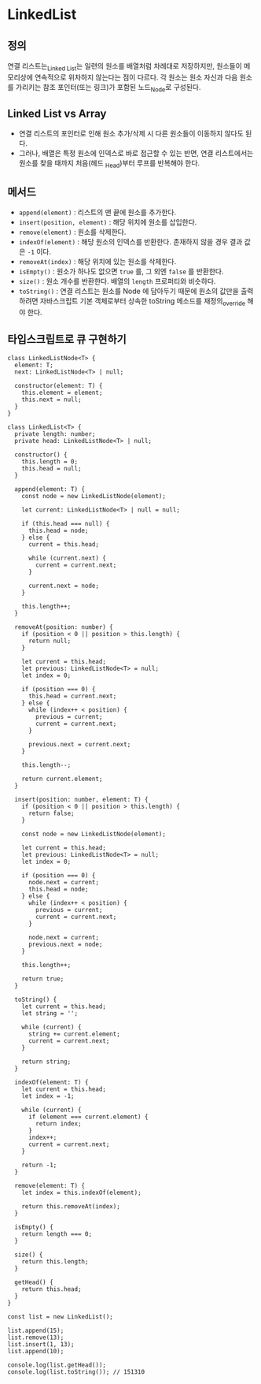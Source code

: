 # LinkedList

## 정의

연결 리스트는<sub>Linked List</sub>는 일련의 원소를 배열처럼 차례대로 저장하지만, 원소들이 메모리상에 연속적으로 위차하지 않는다는 점이 다르다. 각 원소는 원소 자신과 다음 원소를 가리키는 참조 포인터(또는 링크)가 포함된 노드<sub>Node</sub>로 구성된다.

## Linked List vs Array

- 연결 리스트의 포인터로 인해 원소 추가/삭제 시 다른 원소들이 이동하지 않다도 된다.
- 그러나, 배열은 특정 원소에 인덱스로 바로 접근할 수 있는 반면, 연결 리스트에서는 원소를 찾을 때까지 처음(헤드 <sub>Head</sub>)부터 루프를 반복해야 한다.

## 메서드

- `append(element)` : 리스트의 맨 끝에 원소를 추가한다.
- `insert(position, element)` : 해당 위치에 원소를 삽입한다.
- `remove(element)` : 원소를 삭제한다.
- `indexOf(element)` : 해당 원소의 인덱스를 반환한다. 존재하지 않을 경우 결과 값은 `-1` 이다.
- `removeAt(index)` : 해당 위치에 있는 원소를 삭제한다.
- `isEmpty()` : 원소가 하나도 없으면 `true` 를, 그 외엔 `false` 를 반환한다.
- `size()` : 원소 개수를 반환한다. 배열의 `length` 프로퍼티와 비슷하다.
- `toString()` : 연결 리스트는 원소를 Node 에 담아두기 때문에 원소의 값만을 출력하려면 자바스크립트 기본 객체로부터 상속한 toString 메소드를 재정의<sub>override</sub> 해야 한다.

## 타입스크립트로 큐 구현하기

```TS
class LinkedListNode<T> {
  element: T;
  next: LinkedListNode<T> | null;

  constructor(element: T) {
    this.element = element;
    this.next = null;
  }
}

class LinkedList<T> {
  private length: number;
  private head: LinkedListNode<T> | null;

  constructor() {
    this.length = 0;
    this.head = null;
  }

  append(element: T) {
    const node = new LinkedListNode(element);

    let current: LinkedListNode<T> | null = null;

    if (this.head === null) {
      this.head = node;
    } else {
      current = this.head;

      while (current.next) {
        current = current.next;
      }

      current.next = node;
    }

    this.length++;
  }

  removeAt(position: number) {
    if (position < 0 || position > this.length) {
      return null;
    }

    let current = this.head;
    let previous: LinkedListNode<T> = null;
    let index = 0;

    if (position === 0) {
      this.head = current.next;
    } else {
      while (index++ < position) {
        previous = current;
        current = current.next;
      }

      previous.next = current.next;
    }

    this.length--;

    return current.element;
  }

  insert(position: number, element: T) {
    if (position < 0 || position > this.length) {
      return false;
    }

    const node = new LinkedListNode(element);

    let current = this.head;
    let previous: LinkedListNode<T> = null;
    let index = 0;

    if (position === 0) {
      node.next = current;
      this.head = node;
    } else {
      while (index++ < position) {
        previous = current;
        current = current.next;
      }

      node.next = current;
      previous.next = node;
    }

    this.length++;

    return true;
  }

  toString() {
    let current = this.head;
    let string = '';

    while (current) {
      string += current.element;
      current = current.next;
    }

    return string;
  }

  indexOf(element: T) {
    let current = this.head;
    let index = -1;

    while (current) {
      if (element === current.element) {
        return index;
      }
      index++;
      current = current.next;
    }

    return -1;
  }

  remove(element: T) {
    let index = this.indexOf(element);

    return this.removeAt(index);
  }

  isEmpty() {
    return length === 0;
  }

  size() {
    return this.length;
  }

  getHead() {
    return this.head;
  }
}

const list = new LinkedList();

list.append(15);
list.remove(13);
list.insert(1, 13);
list.append(10);

console.log(list.getHead());
console.log(list.toString()); // 151310
```
